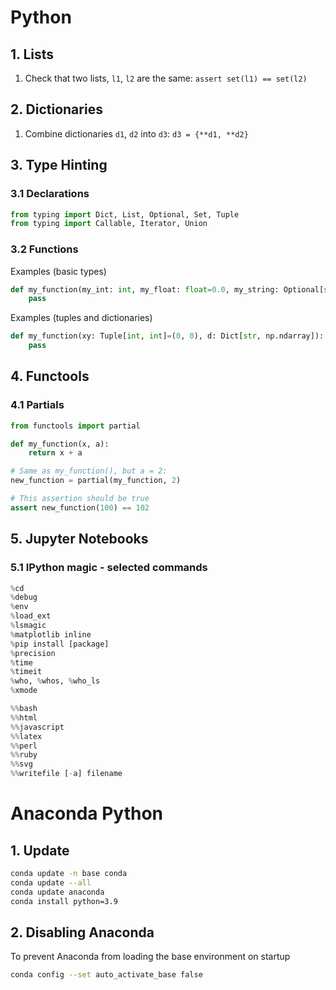 # Python

## 1. Lists

1. Check that two lists, `l1`, `l2` are the same:
   `assert set(l1) == set(l2)`

## 2. Dictionaries

1. Combine dictionaries `d1`, `d2` into `d3`:
   `d3 = {**d1, **d2}`

## 3. Type Hinting

### 3.1 Declarations

```python
from typing import Dict, List, Optional, Set, Tuple
from typing import Callable, Iterator, Union
```

### 3.2 Functions

Examples (basic types)

```python
def my_function(my_int: int, my_float: float=0.0, my_string: Optional[str]=None, **kwargs):
    pass
```

Examples (tuples and dictionaries)

```python
def my_function(xy: Tuple[int, int]=(0, 0), d: Dict[str, np.ndarray]):
    pass
```

## 4. Functools

### 4.1 Partials

```python
from functools import partial

def my_function(x, a):
    return x + a

# Same as my_function(), but a = 2:
new_function = partial(my_function, 2)

# This assertion should be true
assert new_function(100) == 102
```

## 5. Jupyter Notebooks

### 5.1 IPython magic - selected commands

```python
%cd
%debug
%env
%load_ext
%lsmagic
%matplotlib inline
%pip install [package]
%precision
%time
%timeit
%who, %whos, %who_ls
%xmode
```

```python
%%bash
%%html
%%javascript
%%latex
%%perl
%%ruby
%%svg
%%writefile [-a] filename
```

# Anaconda Python

## 1. Update

```bash
conda update -n base conda
conda update --all
conda update anaconda
conda install python=3.9
```

## 2. Disabling Anaconda

To prevent Anaconda from loading the base environment on startup

```bash
conda config --set auto_activate_base false
```

